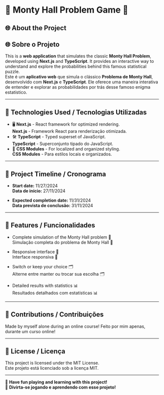 # 🎲 Monty Hall Problem Game 🎉

## 🌐 About the Project

## 🌐 Sobre o Projeto

This is a **web application** that simulates the classic **Monty Hall Problem**, developed using **Next.js** and **TypeScript**. It provides an interactive way to understand and explore the probabilities behind this famous statistical puzzle.  
Este é um **aplicativo web** que simula o clássico **Problema de Monty Hall**, desenvolvido com **Next.js** e **TypeScript**. Ele oferece uma maneira interativa de entender e explorar as probabilidades por trás desse famoso enigma estatístico.

---

## 🚀 Technologies Used / Tecnologias Utilizadas

- 🖥️ **Next.js** - React framework for optimized rendering.  
  **Next.js** - Framework React para renderização otimizada.
- 🛠️ **TypeScript** - Typed superset of JavaScript.  
  **TypeScript** - Superconjunto tipado do JavaScript.
- 🎨 **CSS Modules** - For localized and organized styling.  
  **CSS Modules** - Para estilos locais e organizados.

---

## 📅 Project Timeline / Cronograma

- **Start date:** 11/27/2024  
  **Data de início:** 27/11/2024

- **Expected completion date:** 11/31/2024  
  **Data prevista de conclusão:** 31/11/2024

---

## 🌟 Features / Funcionalidades

- Complete simulation of the Monty Hall problem 🧮  
  Simulação completa do problema de Monty Hall 🧮

- Responsive interface 📱  
  Interface responsiva 📱

- Switch or keep your choice 🗂️  
  Alterne entre manter ou trocar sua escolha 🗂️

- Detailed results with statistics 📊  
  Resultados detalhados com estatísticas 📊

---

## 🤝 Contributions / Contribuições

Made by myself alone during an online course!
Feito por mim apenas, durante um curso online!

---

## 📜 License / Licença

This project is licensed under the MIT License.  
Este projeto está licenciado sob a licença MIT.

---

🎉 **Have fun playing and learning with this project!**  
🎉 **Divirta-se jogando e aprendendo com esse projeto!**
